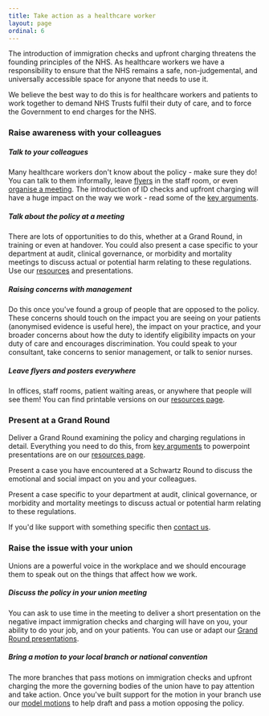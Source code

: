 ```yaml
---
title: Take action as a healthcare worker
layout: page
ordinal: 6
---
```


The introduction of immigration checks and upfront charging threatens the founding principles of the NHS. As healthcare workers we have a responsibility to ensure that the NHS remains a safe, non-judgemental, and universally accessible space for anyone that needs to use it.

We believe the best way to do this is for healthcare workers and patients to work together to demand NHS Trusts fulfil their duty of care, and to force the Government to end charges for the NHS.

### Raise awareness with your colleagues

##### Talk to your colleagues

Many healthcare workers don't know about the policy - make sure they do! You can talk to them informally, leave [flyers](/campaign/resources.html) in the staff room, or even [organise a meeting](/campaign/organise-a-workshop.html). The introduction of ID checks and upfront charging will have a huge impact on the way we work - read some of the [key arguments](/learn/key-arguments.html).

##### Talk about the policy at a meeting

There are lots of opportunities to do this, whether at a Grand Round, in training or even at handover. You could also present a case specific to your department at audit, clinical governance, or morbidity and mortality meetings to discuss actual or potential harm relating to these regulations. Use our [resources](/campaign/resources.html) and presentations.

##### Raising concerns with management

Do this once you've found a group of people that are opposed to the policy. These concerns should touch on the impact you are seeing on your patients (anonymised evidence is useful here), the impact on your practice, and your broader concerns about how the duty to identify eligibility impacts on your duty of care and encourages discrimination. You could speak to your consultant, take concerns to senior management, or talk to senior nurses.

##### Leave flyers and posters everywhere

In offices, staff rooms, patient waiting areas, or anywhere that people will see them! You can find printable versions on our [resources page](/campaign/resources.html).

### Present at a Grand Round

Deliver a Grand Round examining the policy and charging regulations in detail. Everything you need to do this, from [key arguments](/learn/key-arguments.html) to powerpoint presentations are on our [resources page](/campaign/resources.html).

Present a case you have encountered at a Schwartz Round to discuss the emotional and social impact on you and your colleagues.

Present a case specific to your department at audit, clinical governance, or morbidity and mortality meetings to discuss actual or potential harm relating to these regulations.

If you'd like support with something specific then [contact us](#contact-details).

### Raise the issue with your union

Unions are a powerful voice in the workplace and we should encourage them to speak out on the things that affect how we work.

##### Discuss the policy in your union meeting

You can ask to use time in the meeting to deliver a short presentation on the negative impact immigration checks and charging will have on you, your ability to do your job, and on your patients. You can use or adapt our [Grand Round presentations](/campaign/resources.html).

##### Bring a motion to your local branch or national convention

The more branches that pass motions on immigration checks and upfront charging the more the governing bodies of the union have to pay attention and take action. Once you've built support for the motion in your branch use our [model motions](/campaign/resources.html) to help draft and pass a motion opposing the policy.
